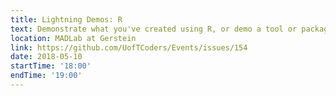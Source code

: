 ```yaml
---
title: Lightning Demos: R
text: Demonstrate what you've created using R, or demo a tool or package that you've found useful.
location: MADLab at Gerstein
link: https://github.com/UofTCoders/Events/issues/154
date: 2018-05-10
startTime: '18:00'
endTime: '19:00'
---
```

